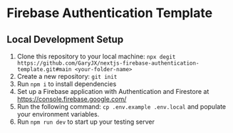 # Firebase Authentication Template

## Local Development Setup

1. Clone this repository to your local machine: `npx degit https://github.com/GaryJX/nextjs-firebase-authentication-template.git#main <your-folder-name>`
2. Create a new repository: `git init`
3. Run `npm i` to install dependencies
4. Set up a Firebase application with Authentication and Firestore at https://console.firebase.google.com/
5. Run the following command: `cp .env.example .env.local` and populate your environment variables.
6. Run `npm run dev` to start up your testing server
